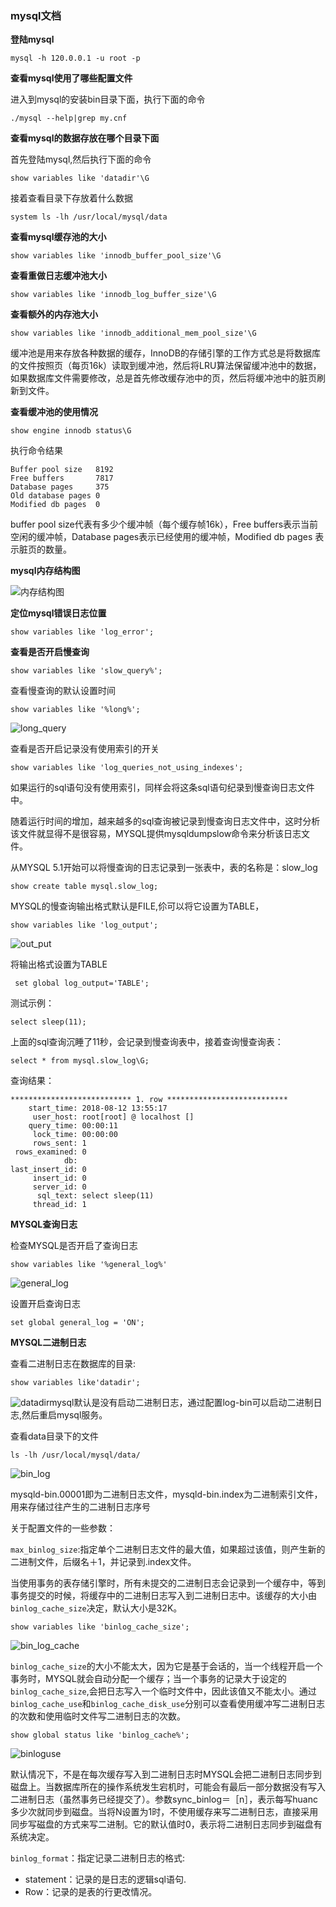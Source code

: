 ### mysql文档

**登陆mysql**

``mysql -h 120.0.0.1 -u root -p ``

**查看mysql使用了哪些配置文件**

进入到mysql的安装bin目录下面，执行下面的命令 

``` 
./mysql --help|grep my.cnf
```

**查看mysql的数据存放在哪个目录下面**

首先登陆mysql,然后执行下面的命令

```show variables like 'datadir'\G```

接着查看目录下存放着什么数据

```system ls -lh /usr/local/mysql/data```

**查看mysql缓存池的大小**

```
show variables like 'innodb_buffer_pool_size'\G
```

**查看重做日志缓冲池大小**

```
show variables like 'innodb_log_buffer_size'\G
```

**查看额外的内存池大小**

```
show variables like 'innodb_additional_mem_pool_size'\G
```

缓冲池是用来存放各种数据的缓存，InnoDB的存储引擎的工作方式总是将数据库的文件按照页（每页16k）读取到缓冲池，然后将LRU算法保留缓冲池中的数据，如果数据库文件需要修改，总是首先修改缓存池中的页，然后将缓冲池中的脏页刷新到文件。

**查看缓冲池的使用情况**

```
show engine innodb status\G
```

执行命令结果

```
Buffer pool size   8192
Free buffers       7817
Database pages     375
Old database pages 0
Modified db pages  0
```

buffer pool size代表有多少个缓冲帧（每个缓存帧16k），Free buffers表示当前空闲的缓冲帧，Database pages表示已经使用的缓冲帧，Modified db pages 表示脏页的数量。

**mysql内存结构图**

![内存结构图](../images/innodbbuff.png)

**定位mysql错误日志位置**

```
show variables like 'log_error';
```

**查看是否开启慢查询**

```
show variables like 'slow_query%';
```

查看慢查询的默认设置时间

```
show variables like '%long%';
```

![long_query](../images/long_query.png)

查看是否开启记录没有使用索引的开关

```
show variables like 'log_queries_not_using_indexes';
```

如果运行的sql语句没有使用索引，同样会将这条sql语句纪录到慢查询日志文件中。

随着运行时间的增加，越来越多的sql查询被记录到慢查询日志文件中，这时分析该文件就显得不是很容易，MYSQL提供mysqldumpslow命令来分析该日志文件。

从MYSQL 5.1开始可以将慢查询的日志记录到一张表中，表的名称是：slow_log

```
show create table mysql.slow_log;
```

MYSQL的慢查询输出格式默认是FILE,伱可以将它设置为TABLE，

```
show variables like 'log_output';
```

![out_put](../images/out_put.png)

将输出格式设置为TABLE

```
 set global log_output='TABLE';
```

测试示例：

```
select sleep(11);
```

上面的sql查询沉睡了11秒，会记录到慢查询表中，接着查询慢查询表：

```
select * from mysql.slow_log\G;
```

查询结果：

```
*************************** 1. row ***************************
    start_time: 2018-08-12 13:55:17
     user_host: root[root] @ localhost []
    query_time: 00:00:11
     lock_time: 00:00:00
     rows_sent: 1
 rows_examined: 0
            db: 
last_insert_id: 0
     insert_id: 0
     server_id: 0
      sql_text: select sleep(11)
     thread_id: 1
```

**MYSQL查询日志**

检查MYSQL是否开启了查询日志

```
show variables like '%general_log%'
```

![general_log](../images/general_log.png)

设置开启查询日志

```
set global general_log = 'ON';
```

**MYSQL二进制日志**

查看二进制日志在数据库的目录:

```
show variables like'datadir';
```

![datadir](../images/datadir.png)mysql默认是没有启动二进制日志，通过配置log-bin可以启动二进制日志,然后重启mysql服务。

查看data目录下的文件

```
ls -lh /usr/local/mysql/data/
```

![bin_log](../images/bin_log.png)

mysqld-bin.00001即为二进制日志文件，mysqld-bin.index为二进制索引文件，用来存储过往产生的二进制日志序号

关于配置文件的一些参数：

```max_binlog_size```:指定单个二进制日志文件的最大值，如果超过该值，则产生新的二进制文件，后缀名＋1，并记录到.index文件。

当使用事务的表存储引擎时，所有未提交的二进制日志会记录到一个缓存中，等到事务提交的时候，将缓存中的二进制日志写入到二进制日志中。该缓存的大小由```binlog_cache_size```决定，默认大小是32K。

```
show variables like 'binlog_cache_size';
```

![bin_log_cache](../images/bin_log_cache.png)

```binlog_cache_size```的大小不能太大，因为它是基于会话的，当一个线程开启一个事务时，MYSQL就会自动分配一个缓存；当一个事务的记录大于设定的```binlog_cache_size```,会把日志写入一个临时文件中，因此该值又不能太小。通过```binlog_cache_use```和```binlog_cache_disk_use```分别可以查看使用缓冲写二进制日志的次数和使用临时文件写二进制日志的次数。

```
show global status like 'binlog_cache%';
```

![binloguse](../images/bin_log_use.png)

默认情况下，不是在每次缓存写入到二进制日志时MYSQL会把二进制日志同步到磁盘上。当数据库所在的操作系统发生宕机时，可能会有最后一部分数据没有写入二进制日志（虽然事务已经提交了）。参数sync_binlog＝［n］，表示每写huanc多少次就同步到磁盘。当将N设置为1时，不使用缓存来写二进制日志，直接采用同步写磁盘的方式来写二进制。它的默认值时0，表示将二进制日志同步到磁盘有系统决定。

```binlog_format```：指定记录二进制日志的格式:

* statement：记录的是日志的逻辑sql语句.
* Row：记录的是表的行更改情况。

